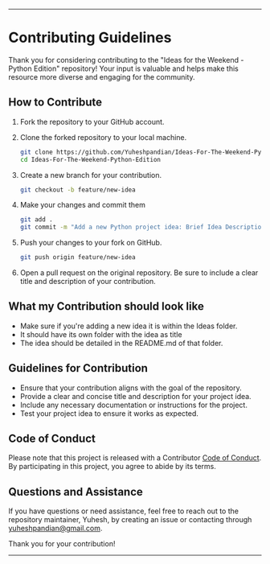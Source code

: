 
---

# Contributing Guidelines

Thank you for considering contributing to the "Ideas for the Weekend - Python Edition" repository! Your input is valuable and helps make this resource more diverse and engaging for the community.

## How to Contribute

1. Fork the repository to your GitHub account.
2. Clone the forked repository to your local machine.
   ```bash
   git clone https://github.com/Yuheshpandian/Ideas-For-The-Weekend-Python-Edition.git
   cd Ideas-For-The-Weekend-Python-Edition
   ```

3. Create a new branch for your contribution.
   ```bash
   git checkout -b feature/new-idea
   ```
4. Make your changes and commit them
   ```bash
   git add .
   git commit -m "Add a new Python project idea: Brief Idea Description"
   ```
5. Push your changes to your fork on GitHub.
   ```bash
   git push origin feature/new-idea
   ```
6. Open a pull request on the original repository. Be sure to include a clear title and description of your contribution.

## What my Contribution should look like

- Make sure if you're adding a new idea it is within the Ideas folder.
- It should have its own folder with the idea as title
- The idea should be detailed in the README.md of that folder.
  

## Guidelines for Contribution
- Ensure that your contribution aligns with the goal of the repository.
- Provide a clear and concise title and description for your project idea.
- Include any necessary documentation or instructions for the project.
- Test your project idea to ensure it works as expected.

## Code of Conduct
Please note that this project is released with a Contributor [Code of Conduct](CODE_OF_CODUCT.md). By participating in this project, you agree to abide by its terms.

## Questions and Assistance
If you have questions or need assistance, feel free to reach out to the repository maintainer, Yuhesh, by creating an issue or contacting through [yuheshpandian@gmail.com](mailto:yuheshpandian@gmail.com).

Thank you for your contribution!

---
